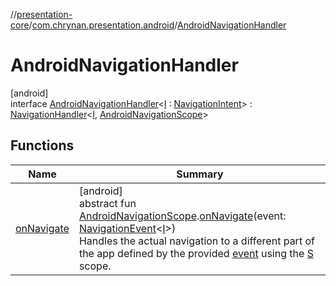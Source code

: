 //[presentation-core](../../../index.md)/[com.chrynan.presentation.android](../index.md)/[AndroidNavigationHandler](index.md)

# AndroidNavigationHandler

[android]\
interface [AndroidNavigationHandler](index.md)&lt;[I](index.md) : [NavigationIntent](../../../../presentation-core/presentation-core/com.chrynan.presentation/-navigation-intent/index.md)&gt; : [NavigationHandler](../../../../presentation-core/presentation-core/com.chrynan.presentation/-navigation-handler/index.md)&lt;[I](index.md), [AndroidNavigationScope](../-android-navigation-scope/index.md)&gt;

## Functions

| Name | Summary |
|---|---|
| [onNavigate](index.md#-1872684229%2FFunctions%2F174188672) | [android]<br>abstract fun [AndroidNavigationScope](../-android-navigation-scope/index.md).[onNavigate](index.md#-1872684229%2FFunctions%2F174188672)(event: [NavigationEvent](../../../../presentation-core/presentation-core/com.chrynan.presentation/-navigation-event/index.md)&lt;[I](index.md)&gt;)<br>Handles the actual navigation to a different part of the app defined by the provided [event](index.md#-1872684229%2FFunctions%2F174188672) using the [S](../../../../presentation-core/com.chrynan.presentation/-navigation-handler/index.md) scope. |
